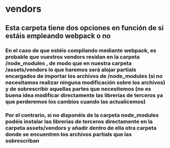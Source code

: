 # vendors

## Esta carpeta tiene dos opciones en función de si estáis empleando webpack o no

### En el caso de que estéis compilando mediante webpack, es probable que vuestros vendors residan en la carpeta /node_modules , de modo que en nuestra carpeta /assets/vendors lo que haremos será alojar partials encargados de importar los archivos de /node_modules (si no necesitamos realizar ninguna modificación sobre los archivos) y de sobrescribir aquellas partes que necesitemos (no es buena idea modificar directamente las librerías de terceros ya que perderemos los cambios cuando las actualicemos)

### Por el contrario, si no disponéis de la carpeta node_modules podéis instalar las librerías de terceros directamente en la carpeta assets/vendors y añadir dentro de ella otra carpeta donde se encuentren los archivos partials que las sobrescriban  
